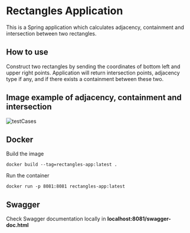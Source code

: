 
# Rectangles Application

This is a Spring application which calculates adjacency, containment and intersection between two rectangles.

## How to use

Construct two rectangles by sending the coordinates of bottom left and upper right points. Application will return
intersection points, adjacency type if any, and if there exists a containment between these two.

## Image example of adjacency, containment and intersection

![testCases](https://github.com/julianp22/rectangles-backend/assets/28449098/f11b1c10-9f01-46f9-a458-324f6587a5d4)

## Docker

Build the image

`docker build --tag=rectangles-app:latest .`

Run the container

`docker run -p 8081:8081 rectangles-app:latest`

## Swagger

Check Swagger documentation locally in **localhost:8081/swagger-doc.html**
